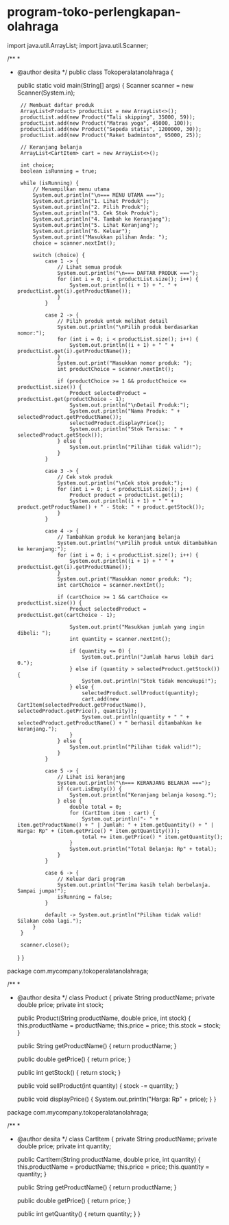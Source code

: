 # program-toko-perlengkapan-olahraga
import java.util.ArrayList;
import java.util.Scanner;

/**
 *
 * @author desita
 */
public class Tokoperalatanolahraga {

    public static void main(String[] args) {
        Scanner scanner = new Scanner(System.in);

        // Membuat daftar produk
        ArrayList<Product> productList = new ArrayList<>();
        productList.add(new Product("Tali skipping", 35000, 59));
        productList.add(new Product("Matras yoga", 45000, 100));
        productList.add(new Product("Sepeda statis", 1200000, 30));
        productList.add(new Product("Raket badminton", 95000, 25));

        // Keranjang belanja
        ArrayList<CartItem> cart = new ArrayList<>();

        int choice;
        boolean isRunning = true;

        while (isRunning) {
            // Menampilkan menu utama
            System.out.println("\n=== MENU UTAMA ===");
            System.out.println("1. Lihat Produk");
            System.out.println("2. Pilih Produk");
            System.out.println("3. Cek Stok Produk");
            System.out.println("4. Tambah ke Keranjang");
            System.out.println("5. Lihat Keranjang");
            System.out.println("6. Keluar");
            System.out.print("Masukkan pilihan Anda: ");
            choice = scanner.nextInt();

            switch (choice) {
                case 1 -> {
                    // Lihat semua produk
                    System.out.println("\n=== DAFTAR PRODUK ===");
                    for (int i = 0; i < productList.size(); i++) {
                        System.out.println((i + 1) + ". " + productList.get(i).getProductName());
                    }
                }

                case 2 -> {
                    // Pilih produk untuk melihat detail
                    System.out.println("\nPilih produk berdasarkan nomor:");
                    for (int i = 0; i < productList.size(); i++) {
                        System.out.println((i + 1) + " " + productList.get(i).getProductName());
                    }
                    System.out.print("Masukkan nomor produk: ");
                    int productChoice = scanner.nextInt();

                    if (productChoice >= 1 && productChoice <= productList.size()) {
                        Product selectedProduct = productList.get(productChoice - 1);
                        System.out.println("\nDetail Produk:");
                        System.out.println("Nama Produk: " + selectedProduct.getProductName());
                        selectedProduct.displayPrice();
                        System.out.println("Stok Tersisa: " + selectedProduct.getStock());
                    } else {
                        System.out.println("Pilihan tidak valid!");
                    }
                }

                case 3 -> {
                    // Cek stok produk
                    System.out.println("\nCek stok produk:");
                    for (int i = 0; i < productList.size(); i++) {
                        Product product = productList.get(i);
                        System.out.println((i + 1) + " " + product.getProductName() + " - Stok: " + product.getStock());
                    }
                }

                case 4 -> {
                    // Tambahkan produk ke keranjang belanja
                    System.out.println("\nPilih produk untuk ditambahkan ke keranjang:");
                    for (int i = 0; i < productList.size(); i++) {
                        System.out.println((i + 1) + " " + productList.get(i).getProductName());
                    }
                    System.out.print("Masukkan nomor produk: ");
                    int cartChoice = scanner.nextInt();

                    if (cartChoice >= 1 && cartChoice <= productList.size()) {
                        Product selectedProduct = productList.get(cartChoice - 1);

                        System.out.print("Masukkan jumlah yang ingin dibeli: ");
                        int quantity = scanner.nextInt();

                        if (quantity <= 0) {
                            System.out.println("Jumlah harus lebih dari 0.");
                        } else if (quantity > selectedProduct.getStock()) {
                            System.out.println("Stok tidak mencukupi!");
                        } else {
                            selectedProduct.sellProduct(quantity);
                            cart.add(new CartItem(selectedProduct.getProductName(), selectedProduct.getPrice(), quantity));
                            System.out.println(quantity + " " + selectedProduct.getProductName() + " berhasil ditambahkan ke keranjang.");
                        }
                    } else {
                        System.out.println("Pilihan tidak valid!");
                    }
                }

                case 5 -> {
                    // Lihat isi keranjang
                    System.out.println("\n=== KERANJANG BELANJA ===");
                    if (cart.isEmpty()) {
                        System.out.println("Keranjang belanja kosong.");
                    } else {
                        double total = 0;
                        for (CartItem item : cart) {
                            System.out.println("- " + item.getProductName() + " | Jumlah: " + item.getQuantity() + " | Harga: Rp" + (item.getPrice() * item.getQuantity()));
                            total += item.getPrice() * item.getQuantity();
                        }
                        System.out.println("Total Belanja: Rp" + total);
                    }
                }

                case 6 -> {
                    // Keluar dari program
                    System.out.println("Terima kasih telah berbelanja. Sampai jumpa!");
                    isRunning = false;
                }

                default -> System.out.println("Pilihan tidak valid! Silakan coba lagi.");
            }
        }

        scanner.close();
    }
}

package com.mycompany.tokoperalatanolahraga;

/**
 *
 * @author desita
 */
class Product {
    private String productName;
    private double price;
    private int stock;

    public Product(String productName, double price, int stock) {
        this.productName = productName;
        this.price = price;
        this.stock = stock;
    }

    public String getProductName() {
        return productName;
    }

    public double getPrice() {
        return price;
    }

    public int getStock() {
        return stock;
    }

    public void sellProduct(int quantity) {
        stock -= quantity;
    }

    public void displayPrice() {
        System.out.println("Harga: Rp" + price);
    }
}


package com.mycompany.tokoperalatanolahraga;

/**
 *
 * @author desita
 */
class CartItem {
    private String productName;
    private double price;
    private int quantity;

    public CartItem(String productName, double price, int quantity) {
        this.productName = productName;
        this.price = price;
        this.quantity = quantity;
    }

    public String getProductName() {
        return productName;
    }

    public double getPrice() {
        return price;
    }

    public int getQuantity() {
        return quantity;
    }
}
